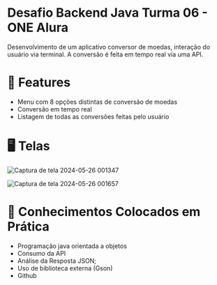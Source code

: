 # Desafio Backend Java Turma 06 - ONE Alura

Desenvolvimento de um aplicativo conversor de moedas, interação do usuário via terminal. A conversão é feita em tempo real via uma API.

# 🚀 Features

- Menu com 8 opções distintas de conversão de moedas
- Conversão em tempo real
- Listagem de todas as conversões feitas pelo usuário

# 🖥️ Telas

![Captura de tela 2024-05-26 001347](https://github.com/andrelimarn/Conversor-de-Moedas/assets/66094434/028f20de-8c65-4ae7-a40e-eff6bd521ab7) 

![Captura de tela 2024-05-26 001657](https://github.com/andrelimarn/Conversor-de-Moedas/assets/66094434/07ac02fa-5a64-4245-852e-4b24aee5e63c)

# 📖 Conhecimentos Colocados em Prática

- Programação java orientada a objetos
- Consumo da API
- Análise da Resposta JSON;
- Uso de biblioteca externa (Gson)
- Github
